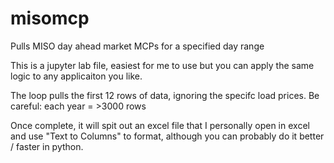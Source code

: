 # misomcp
Pulls MISO day ahead market MCPs for a specified day range

This is a jupyter lab file, easiest for me to use but you can apply the same logic to any applicaiton you like.

The loop pulls the first 12 rows of data, ignoring the specifc load prices. Be careful: each year = >3000 rows 

Once complete, it will spit out an excel file that I personally open in excel and use "Text to Columns" to format, although you can probably do it better / faster 
in python. 
